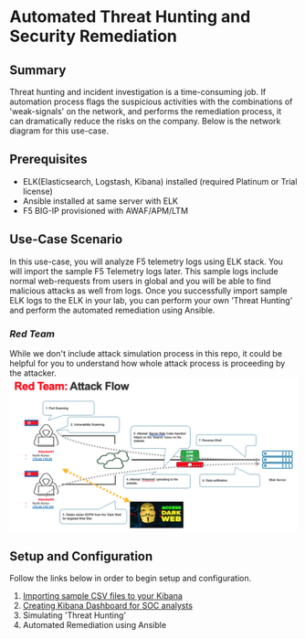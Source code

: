 # Automated Threat Hunting and Security Remediation

## Summary
Threat hunting and incident investigation is a time-consuming job. If automation process flags the suspicious activities with the combinations of 'weak-signals' on the network, and performs the remediation process, it can dramatically reduce the risks on the company.
Below is the network diagram for this use-case.


## Prerequisites
- ELK(Elasticsearch, Logstash, Kibana) installed (required Platinum or Trial license)
- Ansible installed at same server with ELK
- F5 BIG-IP provisioned with AWAF/APM/LTM

## Use-Case Scenario
In this use-case, you will analyze F5 telemetry logs using ELK stack. You will import the sample F5 Telemetry logs later. This sample logs include normal web-requests from users in global and you will be able to find malicious attacks as well from logs. Once you successfully import sample ELK logs to the ELK in your lab, you can perform your own 'Threat Hunting' and perform the automated remediation using Ansible. 

### *Red Team*
While we don't include attack simulation process in this repo, it could be helpful for you to understand how whole attack process is proceeding by the attacker. 
![Red Team - Attack Flow](red_team_flow.png)

## Setup and Configuration
Follow the links below in order to begin setup and configuration.
1. [Importing sample CSV files to your Kibana](https://github.com/network1211/f5-security-automation-ansible/blob/master/soc/threat_hunting/import_elk/import_elk.md)
2. [Creating Kibana Dashboard for SOC analysts](https://github.com/network1211/f5-security-automation-ansible/blob/master/soc/threat_hunting/kibana_dashboard/dashboard-main.md)
3. Simulating 'Threat Hunting'
4. Automated Remediation using Ansible
